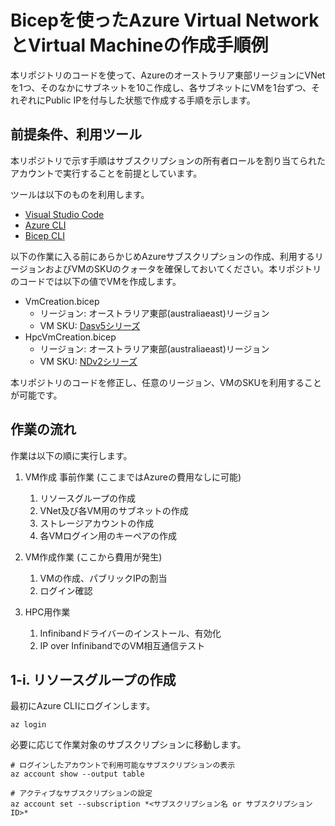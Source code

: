 # Bicepを使ったAzure Virtual NetworkとVirtual Machineの作成手順例

本リポジトリのコードを使って、Azureのオーストラリア東部リージョンにVNetを1つ、そのなかにサブネットを10こ作成し、各サブネットにVMを1台ずつ、それぞれにPublic IPを付与した状態で作成する手順を示します。

## 前提条件、利用ツール

本リポジトリで示す手順はサブスクリプションの所有者ロールを割り当てられたアカウントで実行することを前提としています。

ツールは以下のものを利用します。
- [Visual Studio Code](https://learn.microsoft.com/ja-jp/azure/azure-resource-manager/bicep/install#azure-cli)
- [Azure CLI](https://learn.microsoft.com/ja-jp/azure/azure-resource-manager/bicep/install#azure-cli)
- [Bicep CLI](https://learn.microsoft.com/ja-jp/azure/azure-resource-manager/bicep/install#azure-cli)

以下の作業に入る前にあらかじめAzureサブスクリプションの作成、利用するリージョンおよびVMのSKUのクォータを確保しておいてください。本リポジトリのコードでは以下の値でVMを作成します。

- VmCreation.bicep
    - リージョン: オーストラリア東部(australiaeast)リージョン
    - VM SKU: [Dasv5シリーズ](https://learn.microsoft.com/ja-jp/azure/virtual-machines/sizes/general-purpose/dasv5-series?tabs=sizebasic)
- HpcVmCreation.bicep
    - リージョン: オーストラリア東部(australiaeast)リージョン
    - VM SKU: [NDv2シリーズ](https://learn.microsoft.com/ja-jp/azure/virtual-machines/sizes/gpu-accelerated/ndv2-series?tabs=sizebasic)

本リポジトリのコードを修正し、任意のリージョン、VMのSKUを利用することが可能です。

## 作業の流れ

作業は以下の順に実行します。

1. VM作成 事前作業 (ここまではAzureの費用なしに可能)
    1. リソースグループの作成
    2. VNet及び各VM用のサブネットの作成
    3. ストレージアカウントの作成
    4. 各VMログイン用のキーペアの作成

2. VM作成作業 (ここから費用が発生)
    1. VMの作成、パブリックIPの割当
    2. ログイン確認

3. HPC用作業
    1. Infinibandドライバーのインストール、有効化
    2. IP over InfinibandでのVM相互通信テスト
    
## 1-i. リソースグループの作成

最初にAzure CLIにログインします。

```Azure CLI
az login
```

必要に応じて作業対象のサブスクリプションに移動します。

```Azure CLI
# ログインしたアカウントで利用可能なサブスクリプションの表示
az account show --output table

# アクティブなサブスクリプションの設定
az account set --subscription *<サブスクリプション名 or サブスクリプションID>*
```

    

